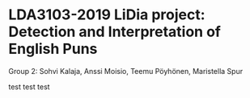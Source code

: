 LDA3103-2019 LiDia project: Detection and Interpretation of English Puns
==================================================================
Group 2: Sohvi Kalaja, Anssi Moisio, Teemu Pöyhönen, Maristella Spur


test
test
test